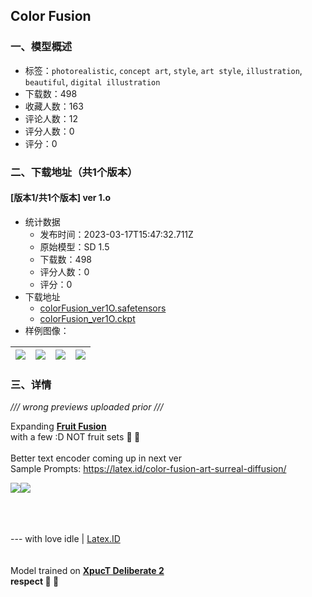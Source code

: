 ## Color Fusion
### 一、模型概述

- 标签：`photorealistic`, `concept art`, `style`, `art style`, `illustration`, `beautiful`, `digital illustration`
- 下载数：498
- 收藏人数：163
- 评论人数：12
- 评分人数：0
- 评分：0

### 二、下载地址（共1个版本）

#### [版本1/共1个版本] ver 1.o

- 统计数据
  - 发布时间：2023-03-17T15:47:32.711Z
  - 原始模型：SD 1.5
  - 下载数：498
  - 评分人数：0
  - 评分：0
- 下载地址
  - [colorFusion_ver1O.safetensors](https://civitai.com/api/download/models/24530)
  - [colorFusion_ver1O.ckpt](https://civitai.com/api/download/models/24530?type=Model&format=PickleTensor&size=full&fp=fp16)
- 样例图像：

| <img src="https://image.civitai.com/xG1nkqKTMzGDvpLrqFT7WA/5474812f-a981-44a4-21a4-d00a946dac00/width=450/267130.jpeg" /> | <img src="https://image.civitai.com/xG1nkqKTMzGDvpLrqFT7WA/c9f1f777-f54e-407c-1768-0a651ac26f00/width=450/267116.jpeg" /> | <img src="https://image.civitai.com/xG1nkqKTMzGDvpLrqFT7WA/4318b45d-7a22-4ad1-62fb-4eb83b499b00/width=450/267113.jpeg" /> | <img src="https://image.civitai.com/xG1nkqKTMzGDvpLrqFT7WA/bc1b2256-260d-4fcf-f658-ae68078d5300/width=450/269488.jpeg" /> |
| ---- | ---- | ---- | ---- |


### 三、详情
<p><em> /// wrong previews uploaded prior ///</em></p><p>Expanding <a target="_blank" rel="ugc" href="https://civitai.com/models/18742/fruit-fusion"><strong>Fruit Fusion </strong></a><br />with a few :D NOT fruit sets <strong>🤟 🥃</strong><br /><br />Better text encoder coming up in next ver<br />Sample Prompts: <a target="_blank" rel="ugc" href="https://latex.id/color-fusion-art-surreal-diffusion/">https://latex.id/color-fusion-art-surreal-diffusion/</a></p><img src="https://imagecache.civitai.com/xG1nkqKTMzGDvpLrqFT7WA/c5420616-8cf7-4214-aec3-1951675bf600/width=525/c5420616-8cf7-4214-aec3-1951675bf600" /><img src="https://imagecache.civitai.com/xG1nkqKTMzGDvpLrqFT7WA/9c93c95d-70cb-44b7-0dac-2aa77e059000/width=525/9c93c95d-70cb-44b7-0dac-2aa77e059000" /><p><br /><br /><br />--- with love idle | <a target="_blank" rel="ugc" href="http://Latex.ID">Latex.ID</a><br /><br /><br />Model trained on <a target="_blank" rel="ugc" href="https://civitai.com/user/XpucT"><strong>XpucT Deliberate 2</strong></a><br /><strong>respect 🤟 🥃</strong></p>